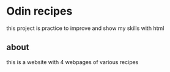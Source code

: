 # Odin recipes
this project is practice to improve and show my skills with html
## about
this is a website with 4 webpages of various recipes 